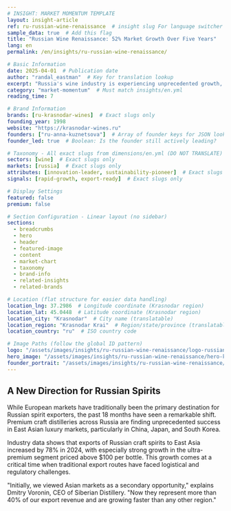 ```yaml
---
# INSIGHT: MARKET MOMENTUM TEMPLATE
layout: insight-article
ref: ru-russian-wine-renaissance  # insight slug For language switcher
sample_data: true  # Add this flag
title: "Russian Wine Renaissance: 52% Market Growth Over Five Years"
lang: en
permalink: /en/insights/ru-russian-wine-renaissance/

# Basic Information
date: 2025-04-01  # Publication date
author: "randal_eastman"  # Key for translation lookup
excerpt: "Russia's wine industry is experiencing unprecedented growth, with domestic production doubling and increasing international recognition."
category: "market-momentum"  # Must match insights/en.yml
reading_time: 7

# Brand Information
brands: [ru-krasnodar-wines]  # Exact slugs only
founding_year: 1998
website: "https://krasnodar-wines.ru"
founders: ["ru-anna-kuznetsova"]  # Array of founder keys for JSON lookup
founder_led: true  # Boolean: Is the founder still actively leading?

# Taxonomy - All exact slugs from dimensions/en.yml (DO NOT TRANSLATE)
sectors: [wine]  # Exact slugs only
markets: [russia]  # Exact slugs only
attributes: [innovation-leader, sustainability-pioneer]  # Exact slugs only
signals: [rapid-growth, export-ready]  # Exact slugs only

# Display Settings
featured: false
premium: false

# Section Configuration - Linear layout (no sidebar)
sections:
  - breadcrumbs
  - hero
  - header
  - featured-image
  - content
  - market-chart
  - taxonomy
  - brand-info
  - related-insights
  - related-brands

# Location (flat structure for easier data handling)
location_lng: 37.2986  # Longitude coordinate (Krasnodar region)
location_lat: 45.0448  # Latitude coordinate (Krasnodar region)
location_city: "Krasnodar"  # City name (translatable)
location_region: "Krasnodar Krai"  # Region/state/province (translatable, optional)
location_country: "ru"  # ISO country code

# Image Paths (follow the global ID pattern)
logo: "/assets/images/insights/ru-russian-wine-renaissance/logo-russian-wine.jpg"
hero_image: "/assets/images/insights/ru-russian-wine-renaissance/hero-krasnodar-vineyard.jpg"
founder_portrait: "/assets/images/insights/ru-russian-wine-renaissance/founder-portrait-anna-kuznetsova.jpg"
---
```


## A New Direction for Russian Spirits

While European markets have traditionally been the primary destination for Russian spirit exporters, the past 18 months have seen a remarkable shift. Premium craft distilleries across Russia are finding unprecedented success in East Asian luxury markets, particularly in China, Japan, and South Korea.

Industry data shows that exports of Russian craft spirits to East Asia increased by 78% in 2024, with especially strong growth in the ultra-premium segment priced above $100 per bottle. This growth comes at a critical time when traditional export routes have faced logistical and regulatory challenges.

"Initially, we viewed Asian markets as a secondary opportunity," explains Dmitry Voronin, CEO of Siberian Distillery. "Now they represent more than 40% of our export revenue and are growing faster than any other region."
